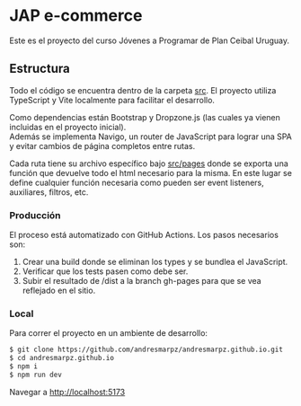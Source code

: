 # JAP e-commerce

Este es el proyecto del curso Jóvenes a Programar de Plan Ceibal Uruguay.

## Estructura

Todo el código se encuentra dentro de la carpeta [src](https://github.com/andresmarpz/andresmarpz.github.io/tree/main/src). El proyecto utiliza TypeScript y Vite localmente para facilitar el desarrollo. <br>

Como dependencias están Bootstrap y Dropzone.js (las cuales ya vienen incluidas en el proyecto inicial). <br>
Además se implementa Navigo, un router de JavaScript para lograr una SPA y evitar cambios de página completos entre rutas. <br>

Cada ruta tiene su archivo específico bajo [src/pages](https://github.com/andresmarpz/andresmarpz.github.io/tree/main/src/pages) donde se exporta una función que devuelve todo el html necesario para la misma. En este lugar se define cualquier función necesaria como pueden ser event listeners, auxiliares, filtros, etc.

### Producción

El proceso está automatizado con GitHub Actions. Los pasos necesarios son:
1. Crear una build donde se eliminan los types y se bundlea el JavaScript.
2. Verificar que los tests pasen como debe ser.
3. Subir el resultado de /dist a la branch gh-pages para que se vea reflejado en el sitio.

### Local

Para correr el proyecto en un ambiente de desarrollo:

```bash
$ git clone https://github.com/andresmarpz/andresmarpz.github.io.git
$ cd andresmarpz.github.io
$ npm i
$ npm run dev
```

Navegar a [http://localhost:5173](http://localhost:5173)
